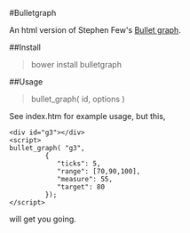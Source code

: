 #Bulletgraph

An html version of Stephen Few's [Bullet graph](http://en.wikipedia.org/wiki/Bullet_graph).


##Install
> bower install bulletgraph



##Usage

> bullet_graph( id, options )

See index.htm for example usage, but this,

    <div id="g3"></div>
    <script>
    bullet_graph( "g3",
             {
                "ticks": 5,
                "range": [70,90,100],
                "measure": 55,
                "target": 80
             });
    </script>

will get you going.


